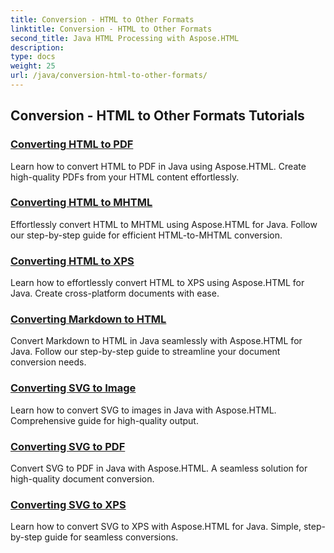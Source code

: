 ```yaml
---
title: Conversion - HTML to Other Formats
linktitle: Conversion - HTML to Other Formats
second_title: Java HTML Processing with Aspose.HTML
description: 
type: docs
weight: 25
url: /java/conversion-html-to-other-formats/
---
```


## Conversion - HTML to Other Formats Tutorials
### [Converting HTML to PDF](./convert-html-to-pdf/)
Learn how to convert HTML to PDF in Java using Aspose.HTML. Create high-quality PDFs from your HTML content effortlessly.
### [Converting HTML to MHTML](./convert-html-to-mhtml/)
Effortlessly convert HTML to MHTML using Aspose.HTML for Java. Follow our step-by-step guide for efficient HTML-to-MHTML conversion.
### [Converting HTML to XPS](./convert-html-to-xps/)
Learn how to effortlessly convert HTML to XPS using Aspose.HTML for Java. Create cross-platform documents with ease.
### [Converting Markdown to HTML](./convert-markdown-to-html/)
Convert Markdown to HTML in Java seamlessly with Aspose.HTML for Java. Follow our step-by-step guide to streamline your document conversion needs.
### [Converting SVG to Image](./convert-svg-to-image/)
Learn how to convert SVG to images in Java with Aspose.HTML. Comprehensive guide for high-quality output.
### [Converting SVG to PDF](./convert-svg-to-pdf/)
Convert SVG to PDF in Java with Aspose.HTML. A seamless solution for high-quality document conversion.
### [Converting SVG to XPS](./convert-svg-to-xps/)
Learn how to convert SVG to XPS with Aspose.HTML for Java. Simple, step-by-step guide for seamless conversions.